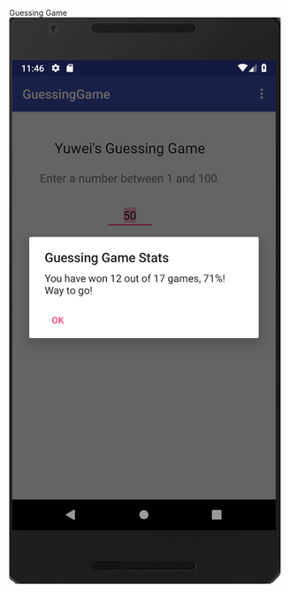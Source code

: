 <h> Guessing Game
![alt text](https://github.com/yezhilengyue/Android-Development/blob/master/GuessingGame/screenshot.png)

